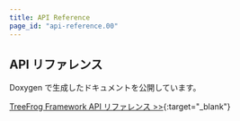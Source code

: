 ```yaml
---
title: API Reference
page_id: "api-reference.00"
---
```


## API リファレンス

Doxygen で生成したドキュメントを公開しています。

[TreeFrog Framework API リファレンス >>](https://api-reference.treefrogframework.org/annotated.html){:target="_blank"}
